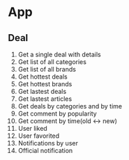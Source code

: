 # App


## Deal

1. Get a single deal with details
1. Get list of all categories
2. Get list of all brands
3. Get hottest deals
4. Get hottest brands
1. Get lastest deals
1. Get lastest articles
1. Get deals by categories and by time
1. Get comment by popularity
1. Get comment by time(old <-> new)
1. User liked
1. User favorited
1. Notifications by user
1. Official notification
